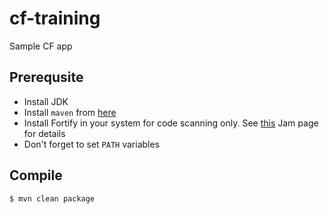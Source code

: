 # cf-training
Sample CF app

## Prerequsite

 - Install JDK
 - Install `maven` from [here](https://maven.apache.org/download.cgi)
 - Install Fortify in your system for code scanning only. See [this](https://jam4.sapjam.com/groups/hwsYB62safobfg6sX9QrYW/overview_page/W8SJMLfSSBMgWcHS4NQbt7) 
 Jam page for details
 - Don't forget to set `PATH` variables

## Compile

    $ mvn clean package 
 
